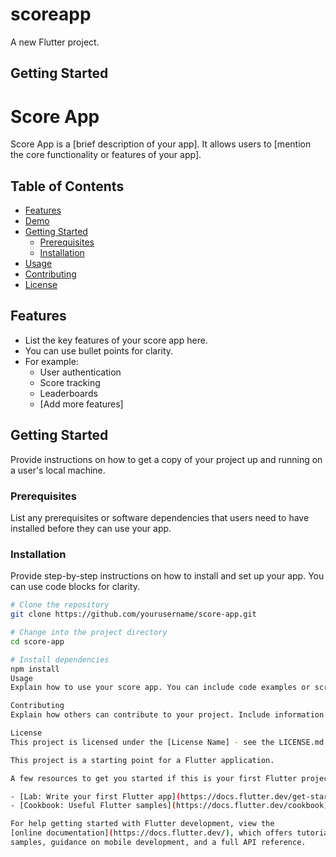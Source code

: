 # scoreapp

A new Flutter project.

## Getting Started
# Score App

Score App is a [brief description of your app]. It allows users to [mention the core functionality or features of your app].

## Table of Contents

- [Features](#features)
- [Demo](#demo)
- [Getting Started](#getting-started)
  - [Prerequisites](#prerequisites)
  - [Installation](#installation)
- [Usage](#usage)
- [Contributing](#contributing)
- [License](#license)

## Features

- List the key features of your score app here.
- You can use bullet points for clarity.
- For example:
  - User authentication
  - Score tracking
  - Leaderboards
  - [Add more features]



## Getting Started

Provide instructions on how to get a copy of your project up and running on a user's local machine.

### Prerequisites

List any prerequisites or software dependencies that users need to have installed before they can use your app.

### Installation

Provide step-by-step instructions on how to install and set up your app. You can use code blocks for clarity.

```bash
# Clone the repository
git clone https://github.com/yourusername/score-app.git

# Change into the project directory
cd score-app

# Install dependencies
npm install
Usage
Explain how to use your score app. You can include code examples or screenshots to demonstrate its functionality.

Contributing
Explain how others can contribute to your project. Include information about your contribution guidelines, code of conduct, and how to get in touch with you.

License
This project is licensed under the [License Name] - see the LICENSE.md file for details.

This project is a starting point for a Flutter application.

A few resources to get you started if this is your first Flutter project:

- [Lab: Write your first Flutter app](https://docs.flutter.dev/get-started/codelab)
- [Cookbook: Useful Flutter samples](https://docs.flutter.dev/cookbook)

For help getting started with Flutter development, view the
[online documentation](https://docs.flutter.dev/), which offers tutorials,
samples, guidance on mobile development, and a full API reference.
